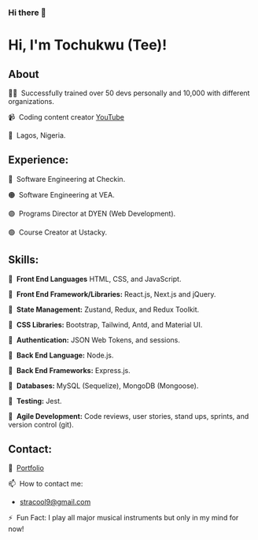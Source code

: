 ### Hi there 👋

<!--
**asoluka/asoluka** is a ✨ _special_ ✨ repository because its `README.md` (this file) appears on your GitHub profile.

Here are some ideas to get you started:

- 🔭 I’m currently working on ...
- 🌱 I’m currently learning ...
- 👯 I’m looking to collaborate on ...
- 🤔 I’m looking for help with ...
- 💬 Ask me about ...
- 📫 How to reach me: ...
- ⚡ Fun fact: ...
-->

# Hi, I'm Tochukwu (Tee)!

## About

👨‍💻&nbsp; Successfully trained over 50 devs personally and 10,000 with different organizations.

📹&nbsp; Coding content creator [YouTube](https://www.youtube.com/channel/UCJTN5fDHo5l3xKgS3OJ8t3A?view_as=subscriber)

📍&nbsp; Lagos, Nigeria.

## Experience: 

🔴&nbsp; Software Engineering at Checkin.

🟠&nbsp; Software Engineering at VEA.

🟣&nbsp; Programs Director at DYEN (Web Development).

🟢&nbsp; Course Creator at Ustacky.


## Skills: 

🔹&nbsp;  **Front End Languages** HTML, CSS, and JavaScript.

🔸&nbsp;  **Front End Framework/Libraries:** React.js, Next.js and jQuery.

🔹&nbsp;  **State Management:** Zustand, Redux, and Redux Toolkit.

🔸&nbsp;  **CSS Libraries:** Bootstrap, Tailwind, Antd, and Material UI.

🔹&nbsp;  **Authentication:** JSON Web Tokens, and sessions.

🔸&nbsp;  **Back End Language:** Node.js.

🔹&nbsp;  **Back End Frameworks:** Express.js.

🔸&nbsp;  **Databases:** MySQL (Sequelize), MongoDB (Mongoose).

🔹&nbsp;  **Testing:** Jest.

🔸&nbsp;  **Agile Development:** Code reviews, user stories, stand ups, sprints, and version control (git).

## Contact: 

📘&nbsp; [Portfolio]()

📫&nbsp; How to contact me:

- stracool9@gmail.com

⚡&nbsp; Fun Fact: I play all major musical instruments but only in my mind for now!
